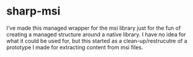 # sharp-msi
I've made this managed wrapper for the msi library just for the fun of creating a managed structure around a native library.
I have no idea for what it could be used for, but this started as a clean-up/restrucutre of a prototype I made for extracting content from msi files. 
